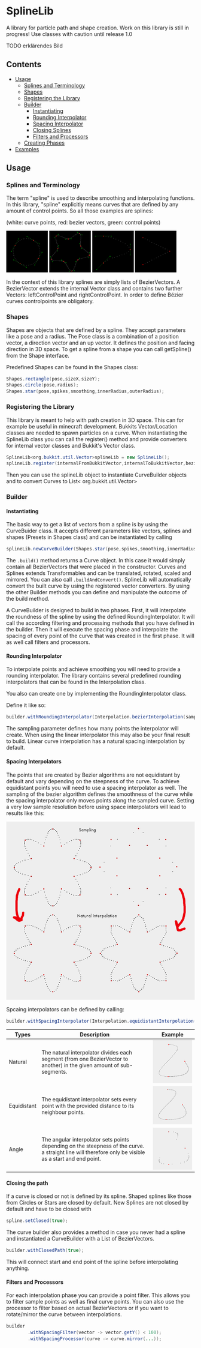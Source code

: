 # SplineLib

A library for particle path and shape creation. Work on this library is still in progress! Use classes with caution
until release 1.0

TODO erklärendes Bild

## Contents
- [Usage](#usage)
  - [Splines and Terminology](#splines-and-terminology)
  - [Shapes](#shapes)
  - [Registering the Library](#registering-the-library)
  - [Builder](#builder)
    - [Instantiating](#instantiating)
    - [Rounding Interpolator](#rounding-interpolator)
    - [Spacing Interpolator](#spacing-interpolators)
    - [Closing Splines](#closing-the-path)
    - [Filters and Processors](#filters-and-processors)
  - [Creating Phases](#)
- [Examples](#)

## Usage

### Splines and Terminology

The term "spline" is used to describe smoothing and interpolating functions. In this library, "spline" explicitly means
curves that are defined by any amount of control points. So all those examples are splines:

(white: curve points, red: bezier vectors, green: control points) 

<img src="images/example_circle.png" width="22%"> <img src="images/example_star.png" width="22%"> <img src="images/example_spline.png" width="22%"> <img src="images/example_spline2.png" width="22%">


In the context of this library splines are simply lists of BezierVectors. A BezierVector extends the internal Vector
class and contains two further Vectors: leftControlPoint and rightControlPoint. In order to define Bézier curves
controlpoints are obligatory.

### Shapes

Shapes are objects that are defined by a spline. They accept parameters like a pose and a radius. The Pose class is a
combination of a position vector, a direction vector and an up vector. It defines the position and facing direction in
3D space. To get a spline from a shape you can call getSpline() from the Shape interface.

Predefined Shapes can be found in the Shapes class:

```java
Shapes.rectangle(pose,sizeX,sizeY);
Shapes.circle(pose,radius);
Shapes.star(pose,spikes,smoothing,innerRadius,outerRadius);
```

### Registering the Library

This library is meant to help with path creation in 3D space. This can for example be useful in minecraft development.
Bukkits Vector/Location classes are needed to spawn particles on a curve. When instantiating the SplineLib class you can
call the register() method and provide converters for internal vector classes and Bukkit's Vector class.

```java
SplineLib<org.bukkit.util.Vector>splineLib = new SplineLib();
splineLib.register(internalFromBukkitVector,internalToBukkitVector,bezierFromBukkitVector,bezierToBukkitVector);
```

Then you can use the splineLib object to instantiate CurveBuilder objects and to convert Curves to List<
org.bukkit.util.Vector>

### Builder

#### Instantiating

The basic way to get a list of vectors from a spline is by using the CurveBuider class. It accepts different parameters
like vectors, splines and shapes (Presets in Shapes class) and can be instantiated by calling

```java
splineLib.newCurveBuilder(Shapes.star(pose,spikes,smoothing,innerRadius,outerRadius))
```

The `.build()` method returns a Curve object. In this case it would simply contain all BezierVectors that were placed in
the constructor. Curves and Splines extends Transformables and can be translated, rotated, scaled and mirrored. You can also
call `.buildAndConvert()`. SplineLib will automatically convert the built curve by using the registered vector
converters. By using the other Builder methods you can define and manipulate the outcome of the build method.

A CurveBuilder is designed to build in two phases. First, it will interpolate the roundness of the spline by using the
defined RoundingInterpolator. It will call the according filtering and processing methods that you have defined in the
builder. Then it will execute the spacing phase and interpolate the spacing of every point of the curve that was created
in the first phase. It will as well call filters and processors.

#### Rounding Interpolator

To interpolate points and achieve smoothing you will need to provide a rounding interpolator. The library contains
several predefined rounding interpolators that can be found in the Interpolation class.

You also can create one by implementing the RoundingInterpolator class.

Define it like so:

```java
builder.withRoundingInterpolator(Interpolation.bezierInterpolation(sampling));
```

The sampling parameter defines how many points the interpolator will create. When using the linear interpolator this may
also be your final result to build. Linear curve interpolation has a natural spacing interpolation by default.

#### Spacing Interpolators

The points that are created by Bezier algorithms are not equidistant by default and vary depending on the steepness of
the curve. To achieve equidistant points you will need to use a spacing interpolator as well. The sampling of the bezier
algorithm defines the smoothness of the curve while the spacing interpolator only moves points along the sampled curve.
Setting a very low sample resolution before using space interpolators will lead to results like this:

![Sampling](images/interpolation_sampling.png)

Spcaing interpolators can be defined by calling:
```java
builder.withSpacingInterpolator(Interpolation.equidistantInterpolation(distance));
```

Types | Description | Example
--- | --- | ---
Natural | The natural interpolator divides each segment (from one BezierVector to another) in the given amount of sub-segments. | ![natural](images/interpolation_natural.png)
Equidistant | The equidistant interpolator sets every point with the provided distance to its neighbour points. | ![equidistant](images/interpolation_equidistant.png)
Angle | The angular interpolator sets points depending on the steepness of the curve. a straight line will therefore only be visible as a start and end point. | ![angular](images/interpolation_angular.png)

#### Closing the path

If a curve is closed or not is defined by its spline. Shaped splines like those from Circles or Stars are closed by
default. New Splines are not closed by default and have to be closed with

```java
spline.setClosed(true);
```

The curve builder also provides a method in case you never had a spline and instantiated a CurveBuilder with a List of
BezierVectors.

```java
builder.withClosedPath(true);
```

This will connect start and end point of the spline before interpolating anything.

#### Filters and Processors

For each interpolation phase you can provide a point filter. This allows you to filter sample points as well as final
curve points. You can also use the processor to filter based on actual BezierVectors or if you want to rotate/mirror the
curve between interpolations.
```java
builder
        .withSpacingFilter(vector -> vector.getY() < 100);
        .withSpacingProcessor(curve -> curve.mirror(...));
```
